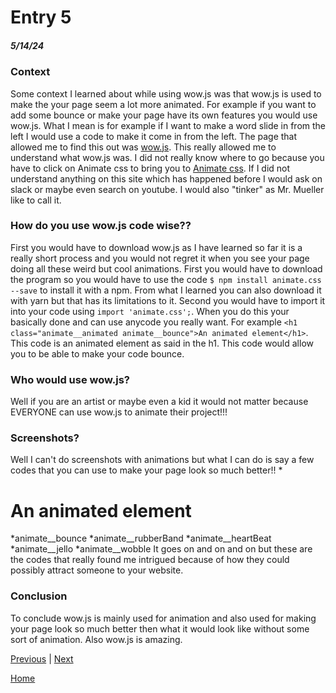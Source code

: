 # Entry 5
##### 5/14/24

### Context 
Some context I learned about while using wow.js was that wow.js is used to make the your page seem a lot more animated. For example if you want to add some bounce or make your page have its own features you would use wow.js. What I mean is for example if I want to make a word slide in from the left I would use a code to make it come in from the left. The page that allowed me to find this out was [wow.js](https://wowjs.uk/). This really allowed me to understand what wow.js was. I did not really know where to go because you have to click on Animate css to bring you to [Animate css](https://animate.style/). If I did not understand anything on this site which has happened before I would ask on slack or maybe even search on youtube. I would also "tinker" as Mr. Mueller like to call it. 

### How do you use wow.js code wise??
First you would have to download wow.js as I have learned so far it is a really short process and you would not regret it when you see your page doing all these weird but cool animations. First you would have to download the program so you would have to use the code `$ npm install animate.css --save` to install it with a npm. From what I learned you can also download it with yarn but that has its limitations to it. Second you would have to import it into your code using `import 'animate.css';`. When you do this your basically done and can use anycode you really want. For example `<h1 class="animate__animated animate__bounce">An animated element</h1>`. This code is an animated element as said in the h1. This code would allow you to be able to make your code bounce. 

### Who would use wow.js?
Well if you are an artist or maybe even a kid it would not matter because EVERYONE can use wow.js to animate their project!!!

### Screenshots?
Well I can't do screenshots with animations but what I can do is say a few codes that you can use to make your page look so much better!!
*<h1 class="animate__animated animate__bounce">An animated element</h1>
*animate__bounce
*animate__rubberBand
*animate__heartBeat
*animate__jello
*animate__wobble
It goes on and on and on but these are the codes that really found me intrigued because of how they could possibly attract someone to your website. 

### Conclusion
To conclude wow.js is mainly used for animation and also used for making your page look so much better then what it would look like without some sort of animation. Also wow.js is amazing.




[Previous](entry04.md) | [Next](entry06.md)

[Home](../README.md)
